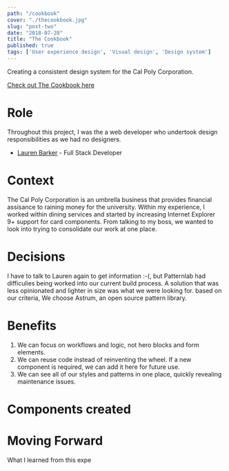 ```yaml
---
path: "/cookbook"
cover: "./thecookbook.jpg"
slug: "post-two"
date: "2018-07-28"
title: "The Cookbook"
published: true
tags: ['User experience design', 'Visual design', 'Design system']
---
```


Creating a consistent design system for the Cal Poly Corporation.

<!-- end -->

[Check out The Cookbook here](https://www.calpolydining.com/cookbook)

# Role
Throughout this project, I was the a web developer who undertook design responsibilities as we had no designers.

+ [Lauren Barker](https://www.linkedin.com/in/weblbdesigns/) - Full Stack Developer
  
# Context
The Cal Poly Corporation is an umbrella business that provides financial assisance to raining money for the university. Within my experience, I worked within dining services and started by increasing Internet Explorer 9+ support for card components. From talking to my boss, we wanted to look into trying to consolidate our work at one place.


# Decisions
I have to talk to Lauren again to get information :-(, but
Patternlab had difficulies being worked into our current build process. A solution that was less opinionated and lighter in size was what we were looking for. based on our criteria, We choose Astrum, an open source pattern library.

# Benefits 
1. We can focus on workflows and logic, not hero blocks and form elements.
2. We can reuse code instead of reinventing the wheel. If a new component is required, we can add it here for future use.
3. We can see all of our styles and patterns in one place, quickly revealing maintenance issues.



# Components created




# Moving Forward

What I learned from this expe